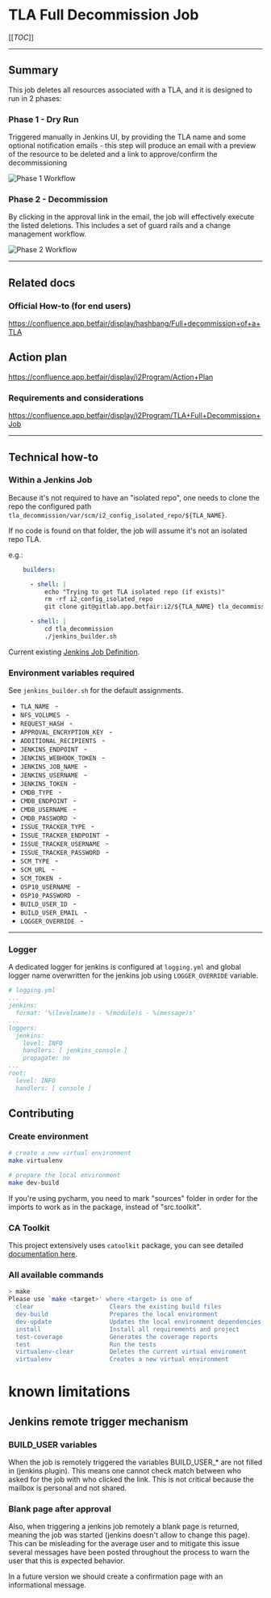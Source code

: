 TLA Full Decommission Job
=================================

[[_TOC_]]

---

## Summary

This job deletes all resources associated with a TLA, and it is designed to run
in 2 phases:

### Phase 1 - Dry Run

Triggered manually in Jenkins UI, by providing the TLA name and some optional
notification emails - this step will produce an email with a preview of the
resource to be deleted and a link to approve/confirm the decommissioning

![Phase 1 Workflow](docs/img/components_workflow_phase1.png "Phase 1 Workflow")

### Phase 2 - Decommission

By clicking in the approval link in the email, the job will effectively execute
the listed deletions. This includes a set of guard rails and a change
management workflow.

![Phase 2 Workflow](docs/img/components_workflow_phase2.png "Phase 2 Workflow")

---

## Related docs

### Official How-to (for end users)

https://confluence.app.betfair/display/hashbang/Full+decommission+of+a+TLA

## Action plan

https://confluence.app.betfair/display/i2Program/Action+Plan

### Requirements and considerations

https://confluence.app.betfair/display/i2Program/TLA+Full+Decommission+Job

---

## Technical how-to

### Within a Jenkins Job

Because it's not required to have an "isolated repo", one needs to clone the
repo the configured path
```tla_decommission/var/scm/i2_config_isolated_repo/${TLA_NAME}```.

If no code is found on that folder, the job will assume it's not an isolated
repo TLA.

e.g.:

```yaml
    builders:

      - shell: |
          echo "Trying to get TLA isolated repo (if exists)"
          rm -rf i2_config_isolated_repo
          git clone git@gitlab.app.betfair:i2/${TLA_NAME} tla_decommission/var/scm/i2_config_isolated_repo/${TLA_NAME} || true

      - shell: |
          cd tla_decommission
          ./jenkins_builder.sh
```

Current existing [Jenkins Job Definition](https://gitlab.app.betfair/devops/jenkins_job_builder/-/blob/master/tla_cleanup.yml).

### Environment variables required

See ```jenkins_builder.sh``` for the default assignments.

* `TLA_NAME ` -
* `NFS_VOLUMES ` -
* `REQUEST_HASH ` -
* `APPROVAL_ENCRYPTION_KEY ` -
* `ADDITIONAL_RECIPIENTS ` -
* `JENKINS_ENDPOINT ` -
* `JENKINS_WEBHOOK_TOKEN ` -
* `JENKINS_JOB_NAME ` -
* `JENKINS_USERNAME ` -
* `JENKINS_TOKEN ` -
* `CMDB_TYPE ` -
* `CMDB_ENDPOINT ` -
* `CMDB_USERNAME ` -
* `CMDB_PASSWORD ` -
* `ISSUE_TRACKER_TYPE ` -
* `ISSUE_TRACKER_ENDPOINT ` -
* `ISSUE_TRACKER_USERNAME ` -
* `ISSUE_TRACKER_PASSWORD ` -
* `SCM_TYPE ` -
* `SCM_URL ` -
* `SCM_TOKEN ` -
* `OSP10_USERNAME ` -
* `OSP10_PASSWORD ` -
* `BUILD_USER_ID ` -
* `BUILD_USER_EMAIL ` -
* `LOGGER_OVERRIDE ` -

---

### Logger

A dedicated logger for jenkins is configured at ```logging.yml``` and global
logger name overwritten for the jenkins job using ```LOGGER_OVERRIDE```
variable.

```yaml
# logging.yml
...
jenkins:
  format: '%(levelname)s - %(module)s - %(message)s'
...
loggers:
  jenkins:
    level: INFO
    handlers: [ jenkins_console ]
    propagate: no
...
root:
  level: INFO
  handlers: [ console ]
```

## Contributing

### Create environment
```bash
# create a new virtual environment
make virtualenv

# prepare the local environment
make dev-build
```
If you're using pycharm, you need to mark "sources" folder in order for the
imports to work as in the package, instead of "src.toolkit".

### CA Toolkit

This project extensively uses `catoolkit` package, you can see detailed
[documentation here](https://gitlab.app.betfair/hashbang/ca-toolkit/-/blob/master/README.md).


### All available commands
```bash
> make
Please use `make <target>' where <target> is one of
  clear                     Clears the existing build files
  dev-build                 Prepares the local environment
  dev-update                Updates the local environment dependencies
  install                   Install all requirements and project
  test-coverage             Generates the coverage reports
  test                      Run the tests
  virtualenv-clear          Deletes the current virtual enviroment
  virtualenv                Creates a new virtual environment

```

# known limitations

## Jenkins remote trigger mechanism

### BUILD_USER variables
When the job is remotely triggered the variables BUILD_USER_* are not filled
in (jenkins plugin). This means one cannot check match between who asked for
the job with who clicked the link. This is not critical because the mailbox is
personal and not shared.

### Blank page after approval
Also, when triggering a jenkins job remotely a blank page is returned, meaning
the job was started (jenkins doesn't allow to change this page).
This can be misleading for the average user and to mitigate this issue several
messages have been posted throughout the process to warn the user that this is
expected behavior.

In a future version we should create a confirmation page with an informational message.
